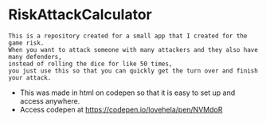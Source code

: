 # RiskAttackCalculator
    This is a repository created for a small app that I created for the game risk. 
    When you want to attack someone with many attackers and they also have many defenders, 
    instead of rolling the dice for like 50 times,
    you just use this so that you can quickly get the turn over and finish your attack. 
* This was made in html on codepen so that it is easy to set up and access anywhere.
* Access codepen at https://codepen.io/lovehela/pen/NVMdoR
